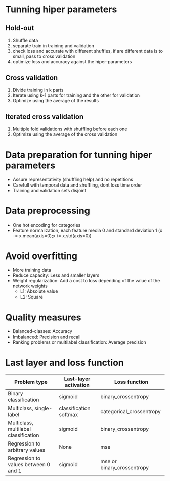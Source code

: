 # Tunning hiper parameters

## Hold-out

1. Shuffle data
1. separate train in training and validation
1. check loss and accurate with different shuffles, if are different data is to small, pass to cross validation
1. optimize loss and accuracy against the hiper-parameters

## Cross validation

1. Divide training in k parts
1. Iterate using k-1 parts for training and the other for validation
1. Optimize using the average of the results

## Iterated cross validation

1. Multiple fold validations with shuffling before each one
1. Optimize using the average of the cross validation

# Data preparation for tunning hiper parameters
* Assure representativity (shuffling help) and no repetitions
* Carefull with temporal data and shuffling, dont loss time order
* Training and validation sets disjoint

# Data preprocessing

* One hot encoding for categories
* Feature normalization, each feature media 0 and standard deviation 1 (x -= x.mean(axis=0);x /= x.std(axis=0))

# Avoid overfitting
* More training data
* Reduce capacity: Less and smaller layers
* Weight regularization: Add a cost to loss depending of the value of the network weights
  * L1: Absolute value
  * L2: Square
  
# Quality measures

* Balanced-classes: Accuracy
* Imbalanced: Precision and recall
* Ranking problems or multilabel classification: Average precision

# Last layer and loss function

|Problem type                           |Last-layer activation  |Loss function              |
|---------------------------------------|-----------------------|---------------------------|
|Binary classification                  |sigmoid                |binary_crossentropy        |
|Multiclass, single-label               |classification softmax |categorical_crossentropy   |
|Multiclass, multilabel classification  |sigmoid                |binary_crossentropy        |
|Regression to arbitrary values         |None                   |mse                        |
|Regression to values between 0 and 1   |sigmoid                |mse or binary_crossentropy |



